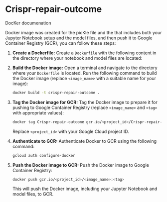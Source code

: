 # Crispr-repair-outcome




DocKer documenation

Docker image  was created for the picKle file and the that includes both your Jupyter Notebook setup and the model files, and then push it to Google Container Registry (GCR), you can follow these steps:

1. **Create a Dockerfile:**
   Create a `Dockerfile` with the following content in the directory where your notebook and model files are located:


2. **Build the Docker image:**
   Open a terminal and navigate to the directory where your `Dockerfile` is located. Run the following command to build the Docker image (replace `<image_name>` with a suitable name for your image):

   ```bash
   docker build -t crispr-repair-outcome .
   ```

3. **Tag the Docker image for GCR:**
   Tag the Docker image to prepare it for pushing to Google Container Registry (replace `<image_name>` and `<tag>` with appropriate values):

   ```bash
   docker tag Crispr-repair-outcome gcr.io/<project_id>/Crispr-repair-outcome:latest
   ```

   Replace `<project_id>` with your Google Cloud project ID.

4. **Authenticate to GCR:**
   Authenticate Docker to GCR using the following command:

   ```bash
   gcloud auth configure-docker
   ```

5. **Push the Docker image to GCR:**
   Push the Docker image to Google Container Registry:

   ```bash
   docker push gcr.io/<project_id>/<image_name>:<tag>
   ```

   This will push the Docker image, including your Jupyter Notebook and model files, to GCR.